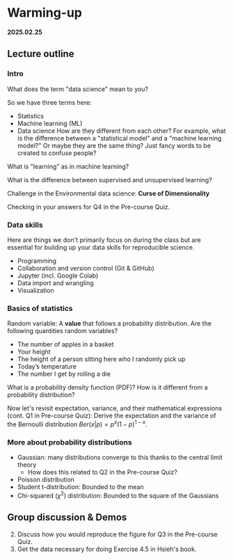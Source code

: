# Warming-up

**2025.02.25**

<!-- **2024.02.20** -->

## Lecture outline

### Intro

What does the term "data science" mean to you?

So we have three terms here:
- Statistics
- Machine learning (ML)
- Data science
How are they different from each other? For example, what is the difference between a "statistical model" and a "machine learning model?" Or maybe they are the same thing? Just fancy words to be created to confuse people?

What is "learning" as in machine learning?

What is the difference between supervised and unsupervised learning?

Challenge in the Environmental data science: **Curse of Dimensionality**

Checking in your answers for Q4 in the Pre-course Quiz.

### Data skills

Here are things we don't primarily focus on during the class but are essential for building up your data skills for reproducible science.

- Programming
- Collaboration and version control (Git & GitHub)
- Jupyter (incl. Google Colab)
- Data import and wrangling
- Visualization

### Basics of statistics 

Random variable: A **value** that follows a probability distribution. Are the following quantities random variables?
- The number of apples in a basket
- Your height
- The height of a person sitting here who I randomly pick up
- Today’s temperature
- The number I get by rolling a die

What is a probability density function (PDF)? How is it different from a probability distribution?

Now let's revisit expectation, variance, and their mathematical expressions (cont. Q1 in Pre-course Quiz): Derive the expectation and the variance of the Bernoulli distribution $Ber(x|p) = p^x(1-p)^{1-x}$.

### More about probability distributions

- Gaussian: many distributions converge to this thanks to the central limit theory
  - How does this related to Q2 in the Pre-course Quiz?
- Poisson distribution
- Student t-distribution: Bounded to the mean
- Chi-squared ($\chi^2$) distribution: Bounded to the square of the Gaussians

## Group discussion & Demos

2. Discuss how you would reproduce the figure for Q3 in the Pre-course Quiz.
3. Get the data necessary for doing Exercise 4.5 in Hsieh's book.